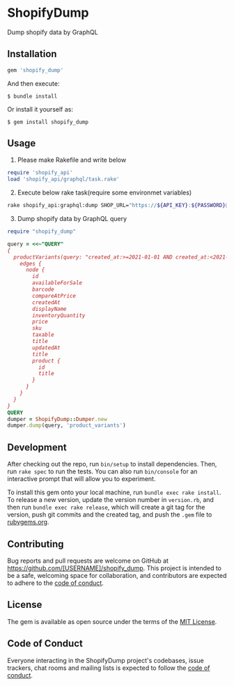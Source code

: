 # ShopifyDump

Dump shopify data by GraphQL

## Installation

```ruby
gem 'shopify_dump'
```

And then execute:

    $ bundle install

Or install it yourself as:

    $ gem install shopify_dump

## Usage

1. Please make Rakefile and write below
```ruby
require 'shopify_api'
load 'shopify_api/graphql/task.rake'
```
2. Execute below rake task(require some environmet variables)
```sh
rake shopify_api:graphql:dump SHOP_URL="https://${API_KEY}:${PASSWORD}@${SHOP_NAME}.myshopify.com" API_VERSION=2020-01
```
3. Dump shopify data by GraphQL query
```ruby
require "shopify_dump"

query = <<~"QUERY"
{
  productVariants(query: "created_at:>=2021-01-01 AND created_at:<2021-04-01") {
    edges {
      node {
        id
        availableForSale
        barcode
        compareAtPrice
        createdAt
        displayName
        inventoryQuantity
        price
        sku
        taxable
        title
        updatedAt
        title
        product {
          id
          title
        }
      }
    }
  }
}
QUERY
dumper = ShopifyDump::Dumper.new
dumper.dump(query, 'product_variants')
```

## Development

After checking out the repo, run `bin/setup` to install dependencies. Then, run `rake spec` to run the tests. You can also run `bin/console` for an interactive prompt that will allow you to experiment.

To install this gem onto your local machine, run `bundle exec rake install`. To release a new version, update the version number in `version.rb`, and then run `bundle exec rake release`, which will create a git tag for the version, push git commits and the created tag, and push the `.gem` file to [rubygems.org](https://rubygems.org).

## Contributing

Bug reports and pull requests are welcome on GitHub at https://github.com/[USERNAME]/shopify_dump. This project is intended to be a safe, welcoming space for collaboration, and contributors are expected to adhere to the [code of conduct](https://github.com/[USERNAME]/shopify_dump/blob/master/CODE_OF_CONDUCT.md).

## License

The gem is available as open source under the terms of the [MIT License](https://opensource.org/licenses/MIT).

## Code of Conduct

Everyone interacting in the ShopifyDump project's codebases, issue trackers, chat rooms and mailing lists is expected to follow the [code of conduct](https://github.com/[USERNAME]/shopify_dump/blob/master/CODE_OF_CONDUCT.md).
